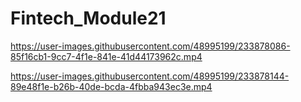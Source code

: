# Fintech_Module21

https://user-images.githubusercontent.com/48995199/233878086-85f16cb1-9cc7-4f1e-841e-41d44173962c.mp4

https://user-images.githubusercontent.com/48995199/233878144-89e48f1e-b26b-40de-bcda-4fbba943ec3e.mp4



